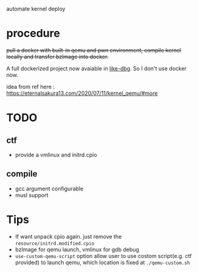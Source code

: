 automate kernel deploy

# procedure

~~pull a docker with built-in qemu and pwn environment, compile kernel locally and transfer bzImage into docker.~~

A full dockerized project now avaiable in [like-dbg](https://github.com/0xricksanchez/like-dbg). So I don't use docker now.

idea from ref here : https://eternalsakura13.com/2020/07/11/kernel_qemu/#more


# TODO
## ctf
- provide a vmlinux and initrd.cpio

## compile
- gcc argument configurable
- musl support

# Tips
- If want unpack cpio again. just remove the `resource/initrd.modified.cpio`
- bzImage for qemu launch, vmlinux for gdb debug
- `use-custom-qemu-script` option allow user to use costom script(e.g. ctf provided) to launch qemu, which location is fixed at `./qemu-custom.sh`
